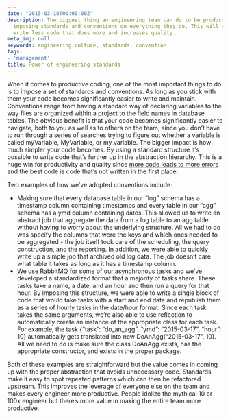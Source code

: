 ```yaml
---
date: "2015-03-18T00:00:00Z"
description: The biggest thing an engineering team can do to be productive is start
  imposing standards and conventions on everything they do. This will allow them to
  write less code that does more and increases quality.
meta_img: null
keywords: engineering culture, standards, convention
tags:
- 'management'
title: Power of engineering standards
---
```


When it comes to productive coding, one of the most important things to do is to impose a set of standards and conventions. As long as you stick with them your code becomes significantly easier to write and maintain. Conventions range from having a standard way of declaring variables to the way files are organized within a project to the field names in database tables. The obvious benefit is that your code becomes significantly easier to navigate, both to you as well as to others on the team, since you don’t have to run through a series of searches trying to figure out whether a variable is called myVariable, MyVariable, or my_variable. The bigger impact is how much simpler your code becomes. By using a standard structure it’s possible to write code that’s further up in the abstraction hierarchy. This is a huge win for productivity and quality since <a href="http://www.coverity.com/press-releases/annual-coverity-scan-report-finds-open-source-and-proprietary-software-quality-better-than-industry-average-for-second-consecutive-year/" target="_blank">more code leads to more errors</a> and the best code is code that’s not written in the first place.

Two examples of how we’ve adopted conventions include:

- Making sure that every database table in our “log” schema has a timestamp column containing timestamps and every table in our “agg” schema has a ymd column containing dates. This allowed us to write an abstract job that aggregate the data from a log table to an agg table without having to worry about the underlying structure. All we had to do was specify the columns that were the keys and which ones needed to be aggregated - the job itself took care of the scheduling, the query construction, and the reporting. In addition, we were able to quickly write up a simple job that archived old log data. The job doesn’t care what table it takes as long as it has a timestamp column.
- We use RabbitMQ for some of our asynchronous tasks and we’ve developed a standardized format that a majority of tasks share. These tasks take a name, a date, and an hour and then run a query for that hour. By imposing this structure, we were able to write a single block of code that would take tasks with a start and end date and republish them as a series of hourly tasks in the date/hour format. Since each task takes the same arguments, we’re also able to use reflection to automatically create an instance of the appropriate class for each task. For example, the task {“task”: “do_an_agg”, “ymd”: “2015-03-17”, “hour”: 10} automatically gets translated into new DoAnAgg(“2015-03-17”, 10). All we need to do is make sure the class DoAnAgg exists, has the appropriate constructor, and exists in the proper package.

Both of these examples are straightforward but the value comes in coming up with the proper abstraction that avoids unnecessary code. Standards make it easy to spot repeated patterns which can then be refactored upstream. This improves the leverage of everyone else on the team and makes every engineer more productive. People idolize the mythical 10 or 100x engineer but there’s more value in making the entire team more productive.